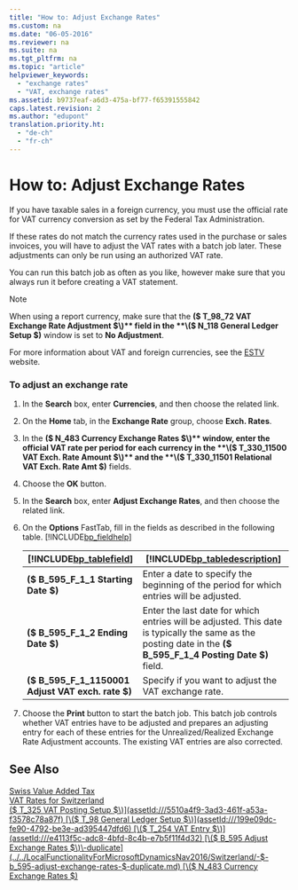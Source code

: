 ```yaml
---
title: "How to: Adjust Exchange Rates"
ms.custom: na
ms.date: "06-05-2016"
ms.reviewer: na
ms.suite: na
ms.tgt_pltfrm: na
ms.topic: "article"
helpviewer_keywords: 
  - "exchange rates"
  - "VAT, exchange rates"
ms.assetid: b9737eaf-a6d3-475a-bf77-f65391555842
caps.latest.revision: 2
ms.author: "edupont"
translation.priority.ht: 
  - "de-ch"
  - "fr-ch"
---
```

# How to: Adjust Exchange Rates
If you have taxable sales in a foreign currency, you must use the official rate for VAT currency conversion as set by the Federal Tax Administration.  
  
 If these rates do not match the currency rates used in the purchase or sales invoices, you will have to adjust the VAT rates with a batch job later. These adjustments can only be run using an authorized VAT rate.  
  
 You can run this batch job as often as you like, however make sure that you always run it before creating a VAT statement.  
  
> [!NOTE]  
>  When using a report currency, make sure that the **\($ T\_98\_72 VAT Exchange Rate Adjustment $\)** field in the **\($ N\_118 General Ledger Setup $\)** window is set to **No Adjustment**.  
  
 For more information about VAT and foreign currencies, see the [ESTV](http://go.microsoft.com/fwlink/?LinkId=285999) website.  
  
### To adjust an exchange rate  
  
1.  In the **Search** box, enter **Currencies**, and then choose the related link.  
  
2.  On the **Home** tab, in the **Exchange Rate** group, choose **Exch. Rates**.  
  
3.  In the **\($ N\_483 Currency Exchange Rates $\)** window, enter the official VAT rate per period for each currency in the **\($ T\_330\_11500 VAT Exch. Rate Amount $\)** and the **\($ T\_330\_11501 Relational VAT Exch. Rate Amt $\)** fields.  
  
4.  Choose the **OK** button.  
  
5.  In the **Search** box, enter **Adjust Exchange Rates**, and then choose the related link.  
  
6.  On the **Options** FastTab, fill in the fields as described in the following table. [!INCLUDE[bp_fieldhelp]()]  
  
    |[!INCLUDE[bp_tablefield](../../ApplicationDesign/includes/bp_tablefield_md.md)]|[!INCLUDE[bp_tabledescription](../../ApplicationDesign/includes/bp_tabledescription_md.md)]|  
    |---------------------------------|---------------------------------------|  
    |**\($ B\_595\_F\_1\_1 Starting Date $\)**|Enter a date to specify the beginning of the period for which entries will be adjusted.|  
    |**\($ B\_595\_F\_1\_2 Ending Date $\)**|Enter the last date for which entries will be adjusted. This date is typically the same as the posting date in the **\($ B\_595\_F\_1\_4 Posting Date $\)** field.|  
    |**\($ B\_595\_F\_1\_1150001 Adjust VAT exch. rate $\)**|Specify if you want to adjust the VAT exchange rate.|  
  
7.  Choose the **Print** button to start the batch job. This batch job controls whether VAT entries have to be adjusted and prepares an adjusting entry for each of these entries for the Unrealized\/Realized Exchange Rate Adjustment accounts. The existing VAT entries are also corrected.  
  
## See Also  
 [Swiss Value Added Tax](../../LocalFunctionalityForMicrosoftDynamicsNav2016/Switzerland/swiss-value-added-tax.md)   
 [VAT Rates for Switzerland](../../LocalFunctionalityForMicrosoftDynamicsNav2016/Switzerland/vat-rates-for-switzerland.md)   
 [\($ T\_325 VAT Posting Setup $\)](assetId:///5510a4f9-3ad3-461f-a53a-f3578c78a87f)   
 [\($ T\_98 General Ledger Setup $\)](assetId:///199e09dc-fe90-4792-be3e-ad395447dfd6)   
 [\($ T\_254 VAT Entry $\)](assetId:///e4113f5c-adc8-4bfd-8c4b-e7b5f11f4d32)   
 [\($ B\_595 Adjust Exchange Rates $\)\-duplicate](../../LocalFunctionalityForMicrosoftDynamicsNav2016/Switzerland/-$-b_595-adjust-exchange-rates-$-duplicate.md)   
 [\($ N\_483 Currency Exchange Rates $\)](assetId:///ecc75eeb-2b22-4316-8204-fd0940c11c68)
